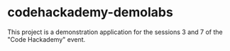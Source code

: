 codehackademy-demolabs
======================

This project is a demonstration application for the sessions 3 and 7 of the "Code Hackademy" event.

